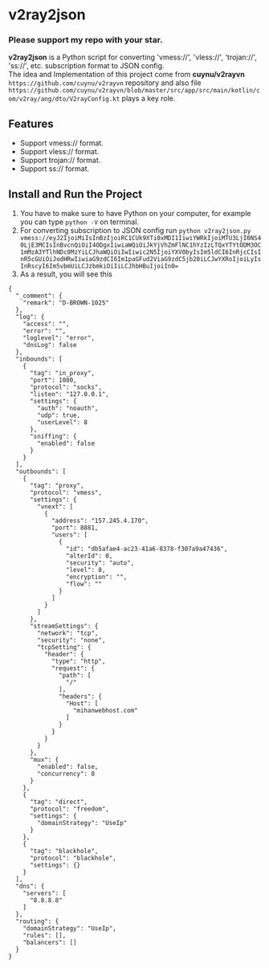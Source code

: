 # v2ray2json
### Please support my repo with your star.
**v2ray2json** is a Python script for converting 'vmess://', 'vless://', 'trojan://', 'ss://', etc. subscription format to JSON config.
<br/>
The idea and Implementation of this project come from **cuynu/v2rayvn** `https://github.com/cuynu/v2rayvn` repository and also file `https://github.com/cuynu/v2rayvn/blob/master/src/app/src/main/kotlin/com/v2ray/ang/dto/V2rayConfig.kt` plays a key role.

## Features
- Support vmess:// format.
- Support vless:// format.
- Support trojan:// format.
- Support ss:// format.

## Install and Run the Project
1. You have to make sure to have Python on your computer, for example you can type `python -V` on terminal.
2. For converting subscription to JSON config run `python v2ray2json.py vmess://eyJ2IjoiMiIsInBzIjoiRC1CUk9XTi0xMDI1IiwiYWRkIjoiMTU3LjI0NS40LjE3MCIsInBvcnQiOiI4ODgxIiwiaWQiOiJkYjVhZmFlNC1hYzIzLTQxYTYtODM3OC1mMzA3YTlhNDc0MzYiLCJhaWQiOiIwIiwic2N5IjoiYXV0byIsIm5ldCI6InRjcCIsInR5cGUiOiJodHRwIiwiaG9zdCI6Im1paGFud2ViaG9zdC5jb20iLCJwYXRoIjoiLyIsInRscyI6Im5vbmUiLCJzbmkiOiIiLCJhbHBuIjoiIn0=`
3. As a result, you will see this
```
{
  "_comment": {
    "remark": "D-BROWN-1025"
  },
  "log": {
    "access": "",
    "error": "",
    "loglevel": "error",
    "dnsLog": false
  },
  "inbounds": [
    {
      "tag": "in_proxy",
      "port": 1080,
      "protocol": "socks",
      "listen": "127.0.0.1",
      "settings": {
        "auth": "noauth",
        "udp": true,
        "userLevel": 8
      },
      "sniffing": {
        "enabled": false
      }
    }
  ],
  "outbounds": [
    {
      "tag": "proxy",
      "protocol": "vmess",
      "settings": {
        "vnext": [
          {
            "address": "157.245.4.170",
            "port": 8881,
            "users": [
              {
                "id": "db5afae4-ac23-41a6-8378-f307a9a47436",
                "alterId": 0,
                "security": "auto",
                "level": 8,
                "encryption": "",
                "flow": ""
              }
            ]
          }
        ]
      },
      "streamSettings": {
        "network": "tcp",
        "security": "none",
        "tcpSetting": {
          "header": {
            "type": "http",
            "request": {
              "path": [
                "/"
              ],
              "headers": {
                "Host": [
                  "mihanwebhost.com"
                ]
              }
            }
          }
        }
      },
      "mux": {
        "enabled": false,
        "concurrency": 8
      }
    },
    {
      "tag": "direct",
      "protocol": "freedom",
      "settings": {
        "domainStrategy": "UseIp"
      }
    },
    {
      "tag": "blackhole",
      "protocol": "blackhole",
      "settings": {}
    }
  ],
  "dns": {
    "servers": [
      "8.8.8.8"
    ]
  },
  "routing": {
    "domainStrategy": "UseIp",
    "rules": [],
    "balancers": []
  }
}
```
